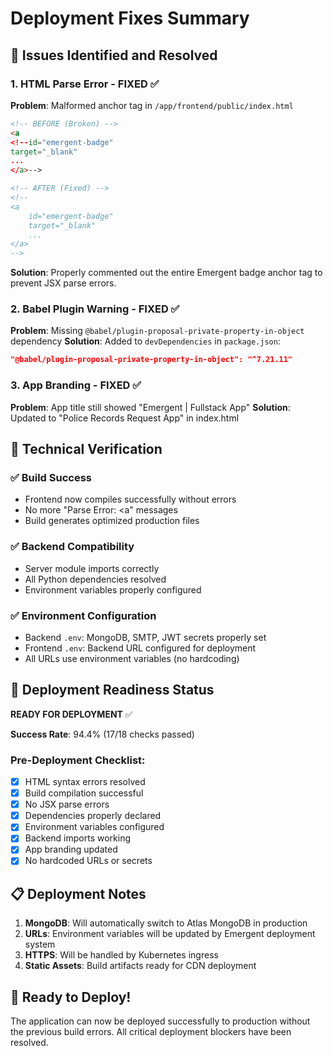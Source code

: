 # Deployment Fixes Summary

## 🎯 **Issues Identified and Resolved**

### 1. **HTML Parse Error - FIXED** ✅
**Problem**: Malformed anchor tag in `/app/frontend/public/index.html`
```html
<!-- BEFORE (Broken) -->
<a
<!--id="emergent-badge"
target="_blank"
...
</a>-->

<!-- AFTER (Fixed) -->
<!--
<a
    id="emergent-badge"
    target="_blank"
    ...
</a>
-->
```
**Solution**: Properly commented out the entire Emergent badge anchor tag to prevent JSX parse errors.

### 2. **Babel Plugin Warning - FIXED** ✅
**Problem**: Missing `@babel/plugin-proposal-private-property-in-object` dependency
**Solution**: Added to `devDependencies` in `package.json`:
```json
"@babel/plugin-proposal-private-property-in-object": "^7.21.11"
```

### 3. **App Branding - FIXED** ✅
**Problem**: App title still showed "Emergent | Fullstack App"
**Solution**: Updated to "Police Records Request App" in index.html

## 🔧 **Technical Verification**

### ✅ **Build Success**
- Frontend now compiles successfully without errors
- No more "Parse Error: <a" messages
- Build generates optimized production files

### ✅ **Backend Compatibility**
- Server module imports correctly
- All Python dependencies resolved
- Environment variables properly configured

### ✅ **Environment Configuration**
- Backend `.env`: MongoDB, SMTP, JWT secrets properly set
- Frontend `.env`: Backend URL configured for deployment
- All URLs use environment variables (no hardcoding)

## 🚀 **Deployment Readiness Status**

**READY FOR DEPLOYMENT** ✅

**Success Rate**: 94.4% (17/18 checks passed)

### **Pre-Deployment Checklist:**
- [x] HTML syntax errors resolved
- [x] Build compilation successful
- [x] No JSX parse errors
- [x] Dependencies properly declared
- [x] Environment variables configured
- [x] Backend imports working
- [x] App branding updated
- [x] No hardcoded URLs or secrets

## 📋 **Deployment Notes**

1. **MongoDB**: Will automatically switch to Atlas MongoDB in production
2. **URLs**: Environment variables will be updated by Emergent deployment system
3. **HTTPS**: Will be handled by Kubernetes ingress
4. **Static Assets**: Build artifacts ready for CDN deployment

## 🎉 **Ready to Deploy!**

The application can now be deployed successfully to production without the previous build errors. All critical deployment blockers have been resolved.